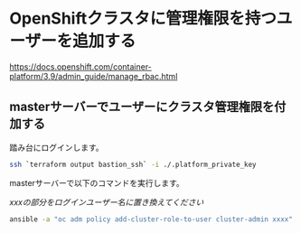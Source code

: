 # OpenShiftクラスタに管理権限を持つユーザーを追加する

https://docs.openshift.com/container-platform/3.9/admin_guide/manage_rbac.html

## masterサーバーでユーザーにクラスタ管理権限を付加する

踏み台にログインします。

```bash
ssh `terraform output bastion_ssh` -i ./.platform_private_key
```

masterサーバーで以下のコマンドを実行します。

*xxxの部分をログインユーザー名に置き換えてください*

```bash
ansible -a "oc adm policy add-cluster-role-to-user cluster-admin xxxx" -i inventory.yml --become-user cloud-user master.ocp.internal
```